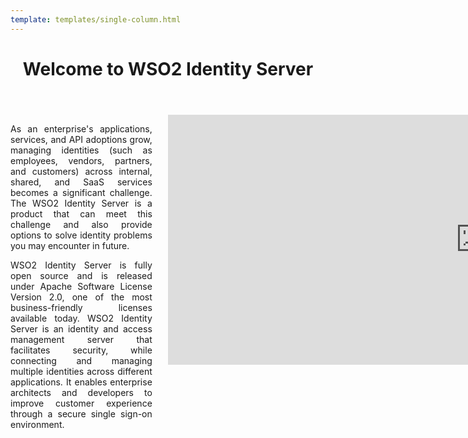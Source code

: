 ```yaml
---
template: templates/single-column.html
---
```


<link href="https://fonts.googleapis.com/icon?family=Material+Icons" rel="stylesheet">
<div style="max-height:200px">
<header>
<h1>Welcome to WSO2 Identity Server</h1>
</header> 
<div class="md-main md-content" style="float:left; width: 45%;  text-align:justify; max-height:100%; ">

As an enterprise's applications, services, and API adoptions grow, managing identities (such as employees, vendors, partners, and customers) across internal, shared, 
and SaaS services becomes a significant challenge. The WSO2 Identity Server is a product that can meet this challenge and also provide options to solve identity problems
 you may encounter in future. 

WSO2 Identity Server is fully open source and is released under Apache Software License Version 2.0, one of the most business-friendly licenses available today.
WSO2 Identity Server is an identity and access management server that facilitates security, 
while connecting and managing multiple identities across different applications. 
It enables enterprise architects and developers to improve customer 
experience through a secure single sign-on environment.
     
</div>
	<div class="md-main md-content " style="float:right; width: 55%; align:right;  flex-shrink: 0;min-width: 40%; max-height: 100%; max-width:50%; margin-left:10px;">
	<iframe width="1000" height="400" src="https://www.youtube.com/embed/vhuRtuAgE9A" frameborder="0" allow="accelerometer; autoplay; encrypted-media; gyroscope; picture-in-picture" allowfullscreen></iframe>
	</a></div>

	
